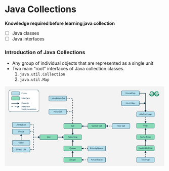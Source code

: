 # Java Collections

**Knowledge required before learning java collection**
- [ ] Java classes
- [ ] Java interfaces

### Introduction of Java Collections
  - Any group of individual objects that are represented as a single unit
  - Two main “root” interfaces of Java collection classes.
    1) `java.util.Collection`
    2) `java.util.Map`

![alt text](image.png)
